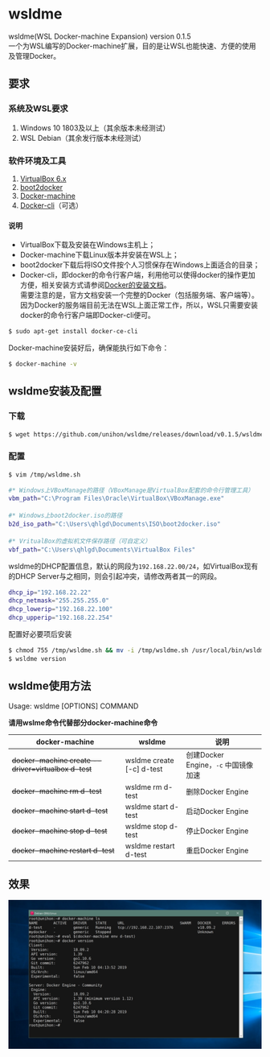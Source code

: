# wsldme

wsldme(WSL Docker-machine Expansion) version 0.1.5  
一个为WSL编写的Docker-machine扩展，目的是让WSL也能快速、方便的使用及管理Docker。

## 要求

### 系统及WSL要求

1. Windows 10 1803及以上（其余版本未经测试）
2. WSL Debian（其余发行版本未经测试）

### 软件环境及工具

1. [VirtualBox 6.x](https://www.virtualbox.org/wiki/Downloads)
2. [boot2docker](https://github.com/boot2docker/boot2docker/releases)
3. [Docker-machine](https://github.com/docker/machine/releases)
4. [Docker-cli](https://github.com/docker/cli)（可选）

#### 说明

- VirtualBox下载及安装在Windows主机上；  
- Docker-machine下载Linux版本并安装在WSL上；  
- boot2docker下载后将ISO文件按个人习惯保存在Windows上面适合的目录；
- Docker-cli，即docker的命令行客户端，利用他可以使得docker的操作更加方便，相关安装方式请参阅[Docker的安装文档](https://docs.docker.com/install/)。  
需要注意的是，官方文档安装一个完整的Docker（包括服务端、客户端等）。因为Docker的服务端目前无法在WSL上面正常工作，所以，WSL只需要安装docker的命令行客户端即Docker-cli便可。

``` bash
$ sudo apt-get install docker-ce-cli
```

Docker-machine安装好后，确保能执行如下命令：

``` bash
$ docker-machine -v
```

## wsldme安装及配置

### 下载

``` bash
$ wget https://github.com/unihon/wsldme/releases/download/v0.1.5/wsldme.sh -O /tmp/wsldme.sh
```

### 配置

``` bash
$ vim /tmp/wsldme.sh
```

``` bash
#* Windows上VBoxManage的路径（VBoxManage是VirtualBox配套的命令行管理工具）
vbm_path="C:\Program Files\Oracle\VirtualBox\VBoxManage.exe"

#* Windows上boot2docker.iso的路径
b2d_iso_path="C:\Users\qhlgd\Documents\ISO\boot2docker.iso"

#* VritualBox的虚拟机文件保存路径（可自定义）
vbf_path="C:\Users\qhlgd\Documents\VirtualBox Files"
```

wsldme的DHCP配置信息，默认的网段为`192.168.22.00/24`，如VirtualBox现有的DHCP Server与之相同，则会引起冲突，请修改两者其一的网段。

``` bash
dhcp_ip="192.168.22.22"
dhcp_netmask="255.255.255.0"
dhcp_lowerip="192.168.22.100"
dhcp_upperip="192.168.22.254"
```

配置好必要项后安装

``` bash
$ chmod 755 /tmp/wsldme.sh && mv -i /tmp/wsldme.sh /usr/local/bin/wsldme
$ wsldme version
```

## wsldme使用方法

Usage: wsldme [OPTIONS] COMMAND

**请用wslme命令代替部分docker-machine命令**

| docker-machine | wsldme | 说明 |
| - | - | - |
| ~~docker-machine create --driver=virtualbox d-test~~ | wsldme create [-c] d-test | 创建Docker Engine，`-c` 中国镜像加速 |
| ~~docker-machine rm d-test~~ | wsldme rm d-test | 删除Docker Engine |
| ~~docker-machine start d-test~~ | wsldme start d-test | 启动Docker Engine |
| ~~docker-machine stop d-test~~ | wsldme stop d-test | 停止Docker Engine |
| ~~docker-machine restart d-test~~ | wsldme restart d-test | 重启Docker Engine |

## 效果

![show](https://raw.githubusercontent.com/unihon/wsldme/master/public/show.png)
